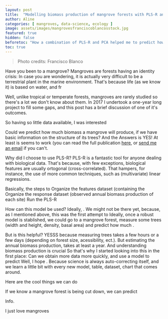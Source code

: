 ```yaml
---
layout: post
title:  "Modelling biomass production of mangrove forests with PLS-R and PCA"
author: Aline
categories: [ mangroves, data-science, ecology ]
image: assets/images/mangrovesfranciscoblancosstock.jpg
featured: true
hidden: false
beforetoc: "How a combination of PLS-R and PCA helped me to predict how biomass production might change depending on the vegetation features"
toc: true
---
```


> Photo credits: Francisco Blanco

Have you been to a mangrove?
Mangroves are forests having an identity crisis:
In case you are wondering, it is actually very difficult to be a terrestrial plant in the marine environment. That's because life (as we know it) is based on water, and fr

Well, unlike tropical or temperate forests, mangroves are rarely studied so there's a lot we don't know about them.
In 2017 I undertook a one-year long project to fill some gaps, and this post has a brief discussion of one of it's outcomes.

So having so little data available, I was interested

Could we predict how much biomass a mangrove will produce, if we have basic information on the structure of its trees?
And the Answers is YES! At least is seems to work (you can read the full publication <a href="https://www.sciencedirect.com/science/article/pii/S0272771418304426?dgcid=author">here</a>, or <a href=""> send me an email</a> if you can't.

Why did I choose to use PLS-R? PLS-R is a fantastic tool for anyone dealing with biological data. That's because, with few exceptions, biological features are usually ortogonal (cross-correlated). That hampers, for instance, the use of more common techniques, such as (multivariate) linear regressions.

Basically, the steps to
Organize the features dataset (containing the
Organize the response dataset (observed annual biomass production of each site)
Run the PLS-R

How can this model be used? Ideally, . We might not be there yet, because, as I mentioned above, this was the first attempt to Ideally, once a robust model is stablished, we could go to a mangrove forest, measure some trees (width and height, density, basal area) and predict how much .

But is this helpful? YESSS because measuring trees takes a few hours or a few days (depending on forest size, acessibility, ect.). But estimating the annual biomass production, takes at least a year. And understanding biomass production is crucial  So that's why I started looking into this in the first place: Can we obtain more data more quickly, and use a model to predict Well, I hope . Because science is always auto-correcting itself, and we learn a little bit with every new model, table, dataset, chart that comes around.

Here are the cool things we can do

If we know a mangrove forest is being cut down, we can predict


Info.


 <span class="spoiler">I just love mangroves</span>
